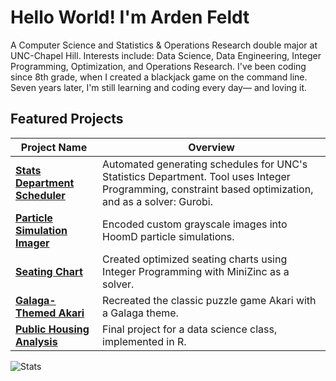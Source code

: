 # Hello World! I'm Arden Feldt
A Computer Science and Statistics & Operations Research double major at UNC-Chapel Hill.
Interests include: Data Science, Data Engineering, Integer Programming, Optimization, and Operations Research.
I've been coding since 8th grade, when I created a blackjack game on the command line. Seven years later, I'm still learning and coding every day— and loving it.

## Featured Projects

| Project Name                        | Overview                                                                                                                                          |
|-------------------------------------|-----------------------------------------------------------------------------------|
| [**Stats Department Scheduler**](https://github.com/Arden-Feldt/STOR-Scheduler)      | Automated generating schedules for UNC's Statistics Department. Tool uses Integer Programming, constraint based optimization, and as a solver: Gurobi.   |
| [**Particle Simulation Imager**](https://github.com/Arden-Feldt/KlotsaLab)      | Encoded custom grayscale images into HoomD particle simulations.             |
| [**Seating Chart**](https://github.com/Arden-Feldt/Seating-Chart)                   | Created optimized seating charts using Integer Programming with MiniZinc as a solver.  |
| [**Galaga-Themed Akari**](https://github.com/Arden-Feldt/Galaga-Themed-Akari)             | Recreated the classic puzzle game Akari with a Galaga theme. |
| [**Public Housing Analysis**](https://github.com/Arden-Feldt/STOR320)         | Final project for a data science class, implemented in R.                |

<div align="left">
    <picture>
      <source media="(prefers-color-scheme: dark)" srcset="https://github-readme-stats.vercel.app/api/top-langs/?username=Arden-Feldt&layout=compact&langs_count=10&theme=tokyonight&cache_seconds=1800">
      <img alt="Stats" src="https://github-readme-stats.vercel.app/api/top-langs/?username=Arden-Feldt&layout=compact&langs_count=10&theme=tokyonight&cache_seconds=1800">
    </picture>
</div>

<!--
#### Programming Languages
[![Java](https://img.shields.io/badge/Java-%23ED8B00.svg?logo=openjdk&logoColor=white)](#)
[![Python](https://img.shields.io/badge/Python-3776AB?logo=python&logoColor=fff)](#)
[![R](https://img.shields.io/badge/R-%23276DC3.svg?logo=r&logoColor=white)](#)
[![C#](https://custom-icon-badges.demolab.com/badge/C%23-%23239120.svg?logo=cshrp&logoColor=white)](#)
[![C](https://img.shields.io/badge/C-00599C?logo=c&logoColor=white)](#)

[![Unity](https://img.shields.io/badge/Unity-%23000000.svg?logo=unity&logoColor=white)](#)
[![LinkedIn](https://img.shields.io/badge/Linkedin-%230077B5.svg?logo=linkedin&logoColor=white)](#)
[![LinkedIn](https://img.shields.io/badge/LinkedIn-0A66C2?logo=linkedin&logoColor=fff)](#)
-->
